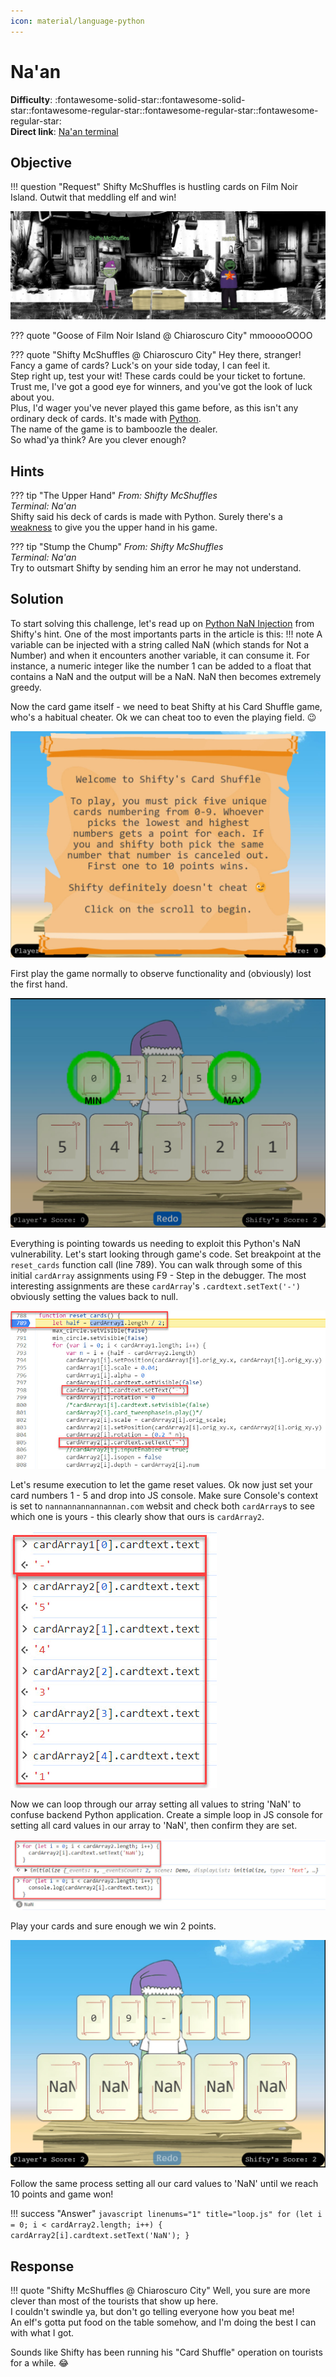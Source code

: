 ```yaml
---
icon: material/language-python
---
```


# Na'an

**Difficulty**: :fontawesome-solid-star::fontawesome-solid-star::fontawesome-regular-star::fontawesome-regular-star::fontawesome-regular-star:<br/>
**Direct link**: [Na'an terminal](https://nannannannannannan.com?&challenge=naan&username=rack3t&id=89be8525-55e0-4cb4-a673-944f2fe2c8b2&area=fni-chiaroscurocity&location=31,32&tokens=&dna=ATATATTAATATATATATATATATATATATATCGATATGCATATATATATATGCATATATATATATATATATATATTAGCATATATATATATATGCATATATATATATGCATATATATTA)

## Objective

!!! question "Request"
    Shifty McShuffles is hustling cards on Film Noir Island. Outwit that meddling elf and win!

![Shifty McShuffles](../img/objectives/o17/ShiftyMcShuffles.jpg)

??? quote "Goose of Film Noir Island @ Chiaroscuro City"
    mmooooOOOO

??? quote "Shifty McShuffles @ Chiaroscuro City"
    Hey there, stranger! Fancy a game of cards? Luck's on your side today, I can feel it.<br/>
    Step right up, test your wit! These cards could be your ticket to fortune.<br/>
    Trust me, I've got a good eye for winners, and you've got the look of luck about you.<br/>
    Plus, I'd wager you've never played this game before, as this isn't any ordinary deck of cards. It's made with [Python](https://www.tenable.com/blog/python-nan-injection).<br/>
    The name of the game is to bamboozle the dealer.<br/>
    So whad'ya think? Are you clever enough?
    

## Hints
??? tip "The Upper Hand"
    <i>From: Shifty McShuffles<br/>
    Terminal: Na'an</i><br/>
    Shifty said his deck of cards is made with Python. Surely there's a [weakness](https://www.tenwable.com/blog/python-nan-injection) to give you the upper hand in his game.

??? tip "Stump the Chump"
    <i>From: Shifty McShuffles<br/>
    Terminal: Na'an</i><br/>
    Try to outsmart Shifty by sending him an error he may not understand.



## Solution
To start solving this challenge, let's read up on [Python NaN Injection](https://www.tenable.com/blog/python-nan-injection) from Shifty's hint.
One of the most importants parts in the article is this:
!!! note
    A variable can be injected with a string called NaN (which stands for Not a Number) and when it encounters another variable, it can consume it. For instance, a numeric integer like the number 1 can be added to a float that contains a NaN and the output will be a NaN. NaN then becomes extremely greedy.

Now the card game itself - we need to beat Shifty at his Card Shuffle game, who's a habitual cheater. 
Ok we can cheat too to even the playing field. 😉

![Rules](../img/objectives/o17/rules.jpg)

First play the game normally to observe functionality and (obviously) lost the first hand.

![Lose](../img/objectives/o17/lose.jpg)

Everything is pointing towards us needing to exploit this Python's NaN vulnerability. Let's start looking through game's code.
Set breakpoint at the `reset_cards` function call (line 789).
You can walk through some of this initial `cardArray` assignments using F9 - Step in the debugger.
The most interesting assignments are these `cardArray`'s `.cardtext.setText('-')` obviously setting the values back to null.

![Breakpoint](../img/objectives/o17/breakpoint.jpg)

Let's resume execution to let the game reset values. Ok now just set your card numbers 1 - 5 and drop into JS console.
Make sure Console's context is set to `nannannannannannan.com` websit and check both `cardArray`s to see which one is yours - this clearly show that ours is `cardArray2`.

![cardArray2](../img/objectives/o17/array2.jpg)

Now we can loop through our array setting all values to string 'NaN' to confuse backend Python application.
Create a simple loop in JS console for setting all card values in our array to 'NaN', then confirm they are set.

![cardArray2](../img/objectives/o17/loops.jpg)

Play your cards and sure enough we win 2 points.

![Play](../img/objectives/o17/play.jpg)

Follow the same process setting all our card values to 'NaN' until we reach 10 points and game won!



!!! success "Answer"
    ```javascript linenums="1" title="loop.js"
    for (let i = 0; i < cardArray2.length; i++) {
        cardArray2[i].cardtext.setText('NaN');
    }
    ```
    
## Response
!!! quote "Shifty McShuffles @ Chiaroscuro City"
    Well, you sure are more clever than most of the tourists that show up here.<br/>
    I couldn't swindle ya, but don't go telling everyone how you beat me!<br/>
    An elf's gotta put food on the table somehow, and I'm doing the best I can with what I got.<br/>
    

Sounds like Shifty has been running his "Card Shuffle" operation on tourists for a while. 😂